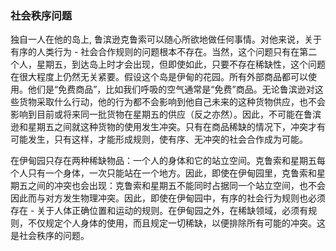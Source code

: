 ### 社会秩序问题

独自一人在他的岛上, 鲁滨逊克鲁索可以随心所欲地做任何事情。对他来说，关于有序的人类行为 - 社会合作规则的问题根本不存在。当然，这个问题只有在第二个人，星期五，到达岛上时才会出现，但即使如此，只要不存在稀缺性，这个问题在很大程度上仍然无关紧要。假设这个岛是伊甸的花园。所有外部商品都可以使用。他们是“免费商品”，比如我们呼吸的空气通常是“免费”商品。无论鲁滨逊对这些货物采取什么行动，他的行为都不会影响到他自己未来的这种货物供应，也不会影响到目前或将来同一批货物在星期五的供应（反之亦然）。因此，不可能在鲁滨逊和星期五之间就这种货物的使用发生冲突。只有在商品稀缺的情况下，冲突才有可能发生，只有这样，才能形成规则，使有序、无冲突的社会合作成为可能。

在伊甸园只存在两种稀缺物品：一个人的身体和它的站立空间。克鲁索和星期五每个人只有一个身体，一次只能站在一个地方。因此，即使在伊甸园里，克鲁索和星期五之间的冲突也会出现：克鲁索和星期五不能同时占据同一个站立空间，也不会因此而与对方发生物理冲突。因此，即使在伊甸园中，有序的社会行为规则也必须存在 - 关于人体正确位置和运动的规则。在伊甸园之外，在稀缺领域，必须有规则，不仅规定个人身体的使用，而且规定一切稀缺，以便排除所有可能的冲突。这是社会秩序的问题。
